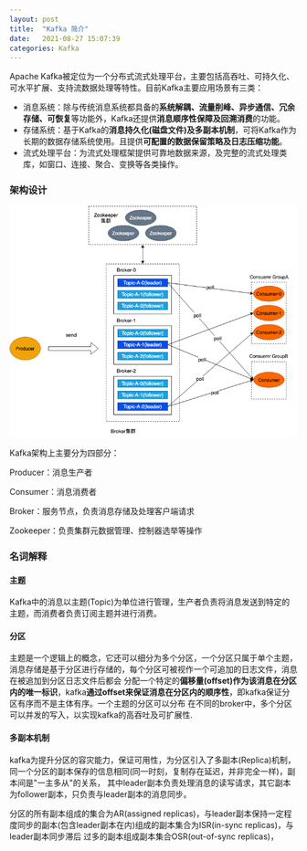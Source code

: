 ```yaml
---
layout: post
title:  "Kafka 简介"
date:   2021-08-27 15:07:39
categories: Kafka
---
```


Apache Kafka被定位为一个分布式流式处理平台，主要包括高吞吐、可持久化、可水平扩展、支持流数据处理等特性。目前Kafka主要应用场景有三类：

* 消息系统：除与传统消息系统都具备的**系统解耦、流量削峰、异步通信、冗余存储、可恢复**等功能外，Kafka还提供**消息顺序性保障及回溯消费**的功能。
* 存储系统：基于Kafka的**消息持久化(磁盘文件)及多副本机制**，可将Kafka作为长期的数据存储系统使用。且提供**可配置的数据保留策略及日志压缩功能**。
* 流式处理平台：为流式处理框架提供可靠地数据来源，及完整的流式处理类库，如窗口、连接、聚合、变换等各类操作。


### 架构设计


![kafka 架构](https://raw.githubusercontent.com/GuanN1ng/diagrams/main/com.guann1n9.diagrams/kakfa/kafka%20architecture.png)

Kafka架构上主要分为四部分：

Producer：消息生产者

Consumer：消息消费者

Broker：服务节点，负责消息存储及处理客户端请求

Zookeeper：负责集群元数据管理、控制器选举等操作

### 名词解释

#### 主题

Kafka中的消息以主题(Topic)为单位进行管理，生产者负责将消息发送到特定的主题，而消费者负责订阅主题并进行消费。

#### 分区

主题是一个逻辑上的概念，它还可以细分为多个分区，一个分区只属于单个主题，消息存储是基于分区进行存储的，每个分区可被视作一个可追加的日志文件，消息在被追加到分区日志文件后都会
分配一个特定的**偏移量(offset)作为该消息在分区内的唯一标识**，kafka**通过offset来保证消息在分区内的顺序性**，即kafka保证分区有序而不是主体有序。一个主题的分区可以分布
在不同的broker中，多个分区可以并发的写入，以实现kafka的高吞吐及可扩展性.

#### 多副本机制

kafka为提升分区的容灾能力，保证可用性，为分区引入了多副本(Replica)机制，同一个分区的副本保存的信息相同(同一时刻，复制存在延迟，并非完全一样)，副本间是"一主多从"的关系，
其中leader副本负责处理消息的读写请求，其它副本为follower副本，只负责与leader副本的消息同步。

分区的所有副本组成的集合为AR(assigned replicas)，与leader副本保持一定程度同步的副本(包含leader副本在内)组成的副本集合为ISR(in-sync replicas)，与leader副本同步滞后
过多的副本组成副本集合OSR(out-of-sync replicas)，









